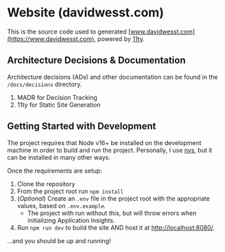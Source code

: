 # Website (davidwesst.com)

This is the source code used to generated [www.davidwesst.com](https://www.davidwesst.com), powered by [11ty](https://11ty.dev).

## Architecture Decisions & Documentation

Architecture decisions (ADs) and other documentation can be found in the `/docs/decisions` directory. 

1. MADR for Decision Tracking
2. 11ty for Static Site Generation

## Getting Started with Development

The project requires that Node v16+ be installed on the development machine in order to build and run the project. Personally, I use [nvs](https://github.com/jasongin/nvs), but it can be installed in many other ways.

Once the requirements are setup:

1. Clone the repository
2. From the project root run `npm install`
3. (_Optional_) Create an `.env` file in the project root with the appropriate values, based on `.env.example`.
	- The project with run without this, but will throw errors when initializing Application Insights.
4. Run `npm run dev` to build the site AND host it at [http://localhost:8080/](http://localhost:8080/).

...and you should be up and running!
